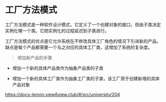 # 工厂方法模式

工厂方法模式是一种软件设计模式，它定义了一个创建对象的接口，但由子类决定实例化哪一个类。它把实例化的过程延迟到子类进行。

工厂方法模式的优点是它允许系统在不修改具体工厂角色的情况下引进新的产品。缺点是每个产品都需要一个与之对应的具体工厂类，这增加了系统的复杂度。

> 增加新产品的步骤

- 增加一个新的具体产品类作为抽象产品类的子类

- 增加一个新的具体工厂类作为抽象工厂类的子类，该工厂用于创建新增的具体产品对象


https://docs-lemon.view6view.club/#/src/university/204